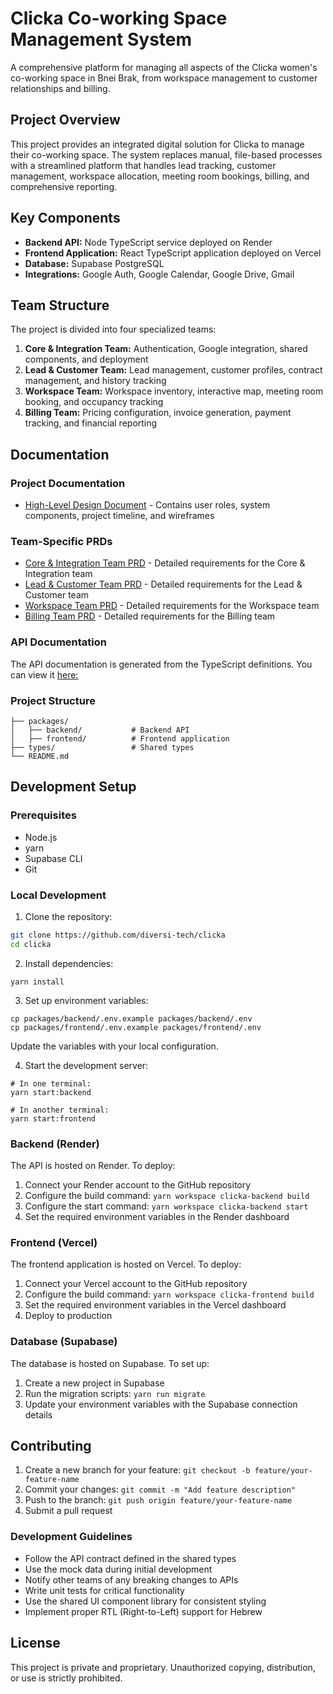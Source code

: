 # Clicka Co-working Space Management System
A comprehensive platform for managing all aspects of the Clicka women's co-working space in Bnei Brak, from workspace management to customer relationships and billing.

## Project Overview
This project provides an integrated digital solution for Clicka to manage their co-working space. The system replaces manual, file-based processes with a streamlined platform that handles lead tracking, customer management, workspace allocation, meeting room bookings, billing, and comprehensive reporting.

## Key Components
- **Backend API:** Node TypeScript service deployed on Render
- **Frontend Application:** React TypeScript application deployed on Vercel
- **Database:** Supabase PostgreSQL
- **Integrations:** Google Auth, Google Calendar, Google Drive, Gmail

## Team Structure
The project is divided into four specialized teams:

1. **Core & Integration Team:** Authentication, Google integration, shared components, and deployment
2. **Lead & Customer Team:** Lead management, customer profiles, contract management, and history tracking
3. **Workspace Team:** Workspace inventory, interactive map, meeting room booking, and occupancy tracking
4. **Billing Team:** Pricing configuration, invoice generation, payment tracking, and financial reporting

## Documentation
### Project Documentation

- [High-Level Design Document](https://docs.google.com/document/d/1svaiktE0Rf3LF9yKHL_gPI6uXSc49hKQ7gu3AlgMA9A/edit) - Contains user roles, system components, project timeline, and wireframes

### Team-Specific PRDs

- [Core & Integration Team PRD](https://docs.google.com/document/d/1zY0obLnfAxFCcjhbrUWT6YQrnnYyVebWMYno9TBXh3g/edit) - Detailed requirements for the Core & Integration team
- [Lead & Customer Team PRD](https://docs.google.com/document/d/1Bb54Wl1Sht-LuXd7P-cez7w9SruZA9e-fIM7LnjnWBY/edit) - Detailed requirements for the Lead & Customer team
- [Workspace Team PRD](https://docs.google.com/document/d/1VOJploYM8rujgqBFKP4iauCVlFr2xx2p1Q5-qhrI9cI/edit) - Detailed requirements for the Workspace team
- [Billing Team PRD](https://docs.google.com/document/d/1mSwUL5TC2BKnVCzCVBGFSM0tQHYWiYSGutr2q4MQqJg/edit) - Detailed requirements for the Billing team

### API Documentation
The API documentation is generated from the TypeScript definitions. You can view it [here:](types)

### Project Structure
```
├── packages/
│   ├── backend/           # Backend API
│   ├── frontend/          # Frontend application
├── types/                 # Shared types
└── README.md
```

## Development Setup
### Prerequisites

- Node.js
- yarn
- Supabase CLI
- Git

### Local Development

1. Clone the repository:
```bash
git clone https://github.com/diversi-tech/clicka
cd clicka
```

2. Install dependencies:
```
yarn install
```

3. Set up environment variables:
```
cp packages/backend/.env.example packages/backend/.env
cp packages/frontend/.env.example packages/frontend/.env
```
Update the variables with your local configuration.

4. Start the development server:
```
# In one terminal:
yarn start:backend

# In another terminal:
yarn start:frontend
```

### Backend (Render)
The API is hosted on Render. To deploy:

1. Connect your Render account to the GitHub repository
2. Configure the build command: `yarn workspace clicka-backend build`
3. Configure the start command: `yarn workspace clicka-backend start`
4. Set the required environment variables in the Render dashboard

### Frontend (Vercel)
The frontend application is hosted on Vercel. To deploy:

1. Connect your Vercel account to the GitHub repository
2. Configure the build command: `yarn workspace clicka-frontend build`
3. Set the required environment variables in the Vercel dashboard
4. Deploy to production

### Database (Supabase)
The database is hosted on Supabase. To set up:

1. Create a new project in Supabase
2. Run the migration scripts: `yarn run migrate`
3. Update your environment variables with the Supabase connection details

## Contributing

1. Create a new branch for your feature: `git checkout -b feature/your-feature-name`
2. Commit your changes: `git commit -m "Add feature description"`
3. Push to the branch: `git push origin feature/your-feature-name`
4. Submit a pull request

### Development Guidelines

- Follow the API contract defined in the shared types
- Use the mock data during initial development
- Notify other teams of any breaking changes to APIs
- Write unit tests for critical functionality
- Use the shared UI component library for consistent styling
- Implement proper RTL (Right-to-Left) support for Hebrew

## License
This project is private and proprietary. Unauthorized copying, distribution, or use is strictly prohibited.

